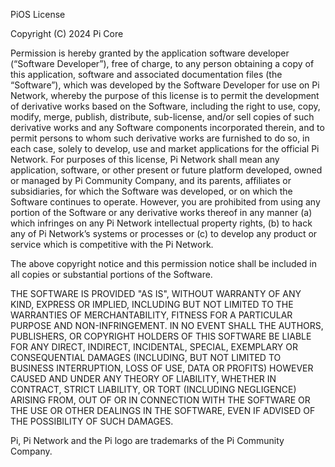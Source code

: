 PiOS License

Copyright (C) 2024 Pi Core

Permission is hereby granted by the application software developer (“Software Developer”), free
of charge, to any person obtaining a copy of this application, software and associated 
documentation files (the “Software”), which was developed by the Software Developer for use on 
Pi Network, whereby the purpose of this license is to permit the development of derivative works 
based on the Software, including the right to use, copy, modify, merge, publish, distribute, 
sub-license, and/or sell copies of such derivative works and any Software components incorporated 
therein, and to permit persons to whom such derivative works are furnished to do so, in each case, 
solely to develop, use and market applications for the official Pi Network. For purposes of this 
license, Pi Network shall mean any application, software, or other present or future platform 
developed, owned or managed by Pi Community Company, and its parents, affiliates or subsidiaries, 
for which the Software was developed, or on which the Software continues to operate.  However, 
you are prohibited from using any portion of the Software or any derivative works thereof in any 
manner (a) which infringes on any Pi Network intellectual property rights, (b) to hack any of Pi 
Network’s systems or processes or (c) to develop any product or service which is competitive with 
the Pi Network.
 
The above copyright notice and this permission notice shall be included in all copies or 
substantial portions of the Software.

THE SOFTWARE IS PROVIDED "AS IS", WITHOUT WARRANTY OF ANY KIND, EXPRESS OR IMPLIED, 
INCLUDING BUT NOT LIMITED TO THE WARRANTIES OF MERCHANTABILITY, FITNESS FOR A PARTICULAR PURPOSE 
AND NON-INFRINGEMENT. IN NO EVENT SHALL THE AUTHORS, PUBLISHERS, OR COPYRIGHT HOLDERS OF THIS 
SOFTWARE BE LIABLE FOR ANY DIRECT, INDIRECT, INCIDENTAL, SPECIAL, EXEMPLARY OR CONSEQUENTIAL 
DAMAGES (INCLUDING, BUT NOT LIMITED TO BUSINESS INTERRUPTION, LOSS OF USE, DATA OR PROFITS) 
HOWEVER CAUSED AND UNDER ANY THEORY OF LIABILITY, WHETHER IN CONTRACT, STRICT LIABILITY, OR 
TORT (INCLUDING NEGLIGENCE) ARISING FROM, OUT OF OR IN CONNECTION WITH THE SOFTWARE OR THE USE 
OR OTHER DEALINGS IN THE SOFTWARE, EVEN IF ADVISED OF THE POSSIBILITY OF SUCH DAMAGES.

Pi, Pi Network and the Pi logo are trademarks of the Pi Community Company.
